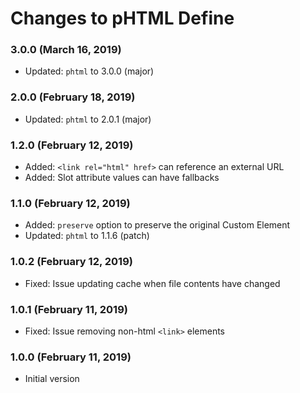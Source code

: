 # Changes to pHTML Define

### 3.0.0 (March 16, 2019)

- Updated: `phtml` to 3.0.0 (major)

### 2.0.0 (February 18, 2019)

- Updated: `phtml` to 2.0.1 (major)

### 1.2.0 (February 12, 2019)

- Added: `<link rel="html" href>` can reference an external URL
- Added: Slot attribute values can have fallbacks

### 1.1.0 (February 12, 2019)

- Added: `preserve` option to preserve the original Custom Element
- Updated: `phtml` to 1.1.6 (patch)

### 1.0.2 (February 12, 2019)

- Fixed: Issue updating cache when file contents have changed

### 1.0.1 (February 11, 2019)

- Fixed: Issue removing non-html `<link>` elements

### 1.0.0 (February 11, 2019)

- Initial version
